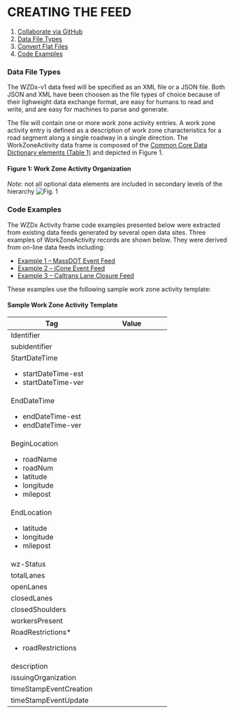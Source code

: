 # CREATING THE FEED

1. [Collaborate via GitHub](#collaborate-via-GitHub)
2. [Data File Types](#data-file-types)
3. [Convert Flat Files](#convert-flat-files)
4. [Code Examples](#code-examples)

### Data File Types
The WZDx-v1 data feed will be specified as an XML file or a JSON file. Both JSON and XML have been choosen as the file types of choice because of their lighweight data exchange format, are easy for humans to read and write, and are easy for machines to parse and generate. 

The file will contain one or more work zone activity entries. A work zone activity entry is defined as a description of work zone characteristics for a road segment along a single roadway in a single direction. The WorkZoneActivity data frame is composed of the [Common Core Data Dictionary elements (Table 1)](https://github.com/usdot-jpo-ode/jpo-wzdx/blob/master/data-tables/common-core-dictionary.md#table1.-common-core-data) and depicted in Figure 1.

#### Figure 1: Work Zone Activity Organization
*Note*: not all optional data elements are included in secondary levels of the hierarchy
![Fig. 1](https://github.com/acosta-dani-bah/ITS-JPO-wzdx/blob/master/images/Figure%201.png)

### Code Examples
The WZDx Activity frame code examples presented below were extracted from existing data feeds generated by several open data sites. 
Three examples of WorkZoneActivity records are shown below. They were derived from on-line data feeds including:
* [Example 1 – MassDOT Event Feed](https://github.com/usdot-jpo-ode/jpo-wzdx/blob/master/create-feed/massdot.md)
* [Example 2 – iCone Event Feed](https://github.com/usdot-jpo-ode/jpo-wzdx/blob/master/create-feed/icone.md)
* [Example 3 – Caltrans Lane Closure Feed](https://github.com/usdot-jpo-ode/jpo-wzdx/blob/master/create-feed/caltrans.md#json-implementation)

These examples use the following sample work zone activity template:

#### Sample Work Zone Activity Template
| &nbsp; &nbsp; &nbsp; &nbsp; &nbsp; &nbsp; Tag &nbsp; &nbsp; &nbsp; &nbsp; &nbsp; &nbsp; | &nbsp; &nbsp; &nbsp; &nbsp; &nbsp; &nbsp; Value &nbsp; &nbsp; &nbsp; &nbsp; &nbsp; &nbsp; |
| --------------------------------------------------------------------------------------- | ----------------------------------------------------------------------------------------- |
| Identifier                                                                              |                                                                                           |
| subidentifier                                                                           |                                                                                           |
| StartDateTime<ul><li>startDateTime-est</li><li>startDateTime-ver</li></ul>              |                                                                                           |
| EndDateTime<ul><li>endDateTime-est</li><li>endDateTime-ver</li></ul>                    |                                                                                           |
| BeginLocation<ul><li>roadName</li><li>roadNum</li><li>latitude</li><li>longitude</li><li>milepost</li></ul> |                                                                       |
| EndLocation<ul><li>latitude</li><li>longitude</li><li>milepost</li></ul>                |                                                                                           |
| wz-Status                                                                               |                                                                                           |
| totalLanes                                                                              |                                                                                           |
| openLanes                                                                               |                                                                                           |
| closedLanes                                                                             |                                                                                           |
| closedShoulders                                                                         |                                                                                           |
| workersPresent                                                                          |                                                                                           |
| RoadRestrictions*<ul><li>roadRestrictions</li></ul>                                     |                                                                                           |
| description                                                                             |                                                                                           |
| issuingOrganization                                                                     |                                                                                           |
| timeStampEventCreation                                                                  |                                                                                           |
| timeStampEventUpdate                                                                    |                                                                                           |
